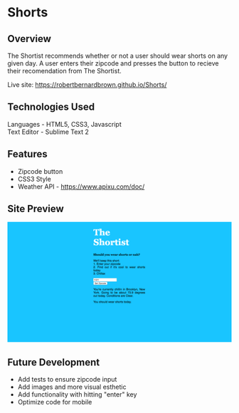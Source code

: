# Shorts

## Overview

The Shortist recommends whether or not a user should wear shorts on any given day. A user enters their zipcode and presses the button to recieve their recomendation from The Shortist.

Live site: https://robertbernardbrown.github.io/Shorts/

## Technologies Used

Languages - HTML5, CSS3, Javascript  
Text Editor - Sublime Text 2

## Features

* Zipcode button  
* CSS3 Style  
* Weather API - https://www.apixu.com/doc/

## Site Preview
![alt text](https://github.com/robertbernardbrown/Shorts/blob/master/Shortist.png)

## Future Development

* Add tests to ensure zipcode input  
* Add images and more visual esthetic  
* Add functionality with hitting "enter" key  
* Optimize code for mobile
